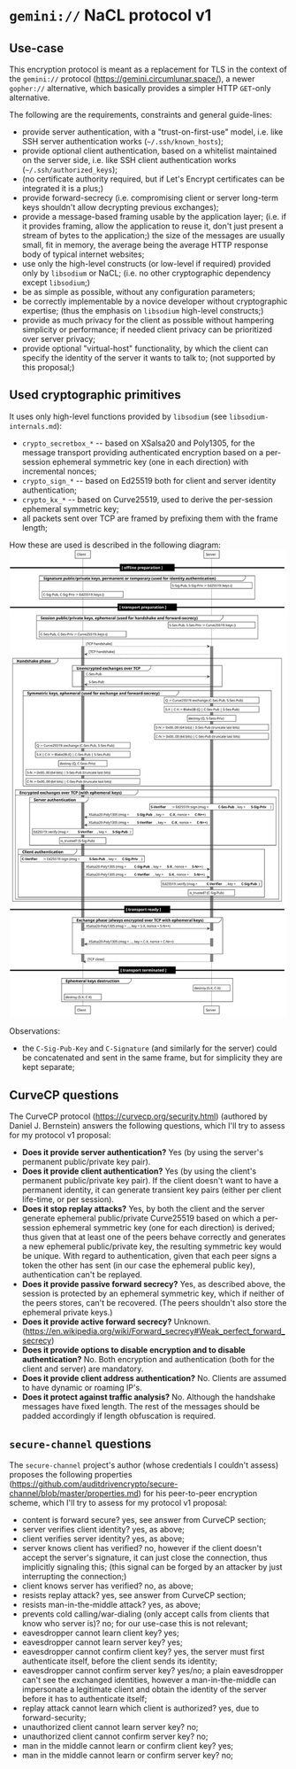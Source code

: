 
# `gemini://` NaCL protocol v1




## Use-case

This encryption protocol is meant as a replacement for TLS in the context of the `gemini://` protocol (https://gemini.circumlunar.space/), a newer `gopher://` alternative, which basically provides a simpler HTTP `GET`-only alternative.

The following are the requirements, constraints and general guide-lines:
* provide server authentication, with a "trust-on-first-use" model, i.e. like SSH server authentication works (`~/.ssh/known_hosts`);
* provide optional client authentication, based on a whitelist maintained on the server side, i.e. like SSH client authentication works (`~/.ssh/authorized_keys`);
* (no certificate authority required, but if Let's Encrypt certificates can be integrated it is a plus;)
* provide forward-secrecy  (i.e. compromising client or server long-term keys shouldn't allow decrypting previous exchanges);
* provide a message-based framing usable by the application layer;  (i.e. if it provides framing, allow the application to reuse it, don't just present a stream of bytes to the application;)  the size of the messages are usually small, fit in memory, the average being the average HTTP response body of typical internet websites;
* use only the high-level constructs (or low-level if required) provided only by `libsodium` or NaCL;  (i.e. no other cryptographic dependency except `libsodium`;)
* be as simple as possible, without any configuration parameters;
* be correctly implementable by a novice developer without cryptographic expertise;  (thus the emphasis on `libsodium` high-level constructs;)
* provide as much privacy for the client as possible without hampering simplicity or performance;  if needed client privacy can be prioritized over server privacy;
* provide optional "virtual-host" functionality, by which the client can specify the identity of the server it wants to talk to;  (not supported by this proposal;)




## Used cryptographic primitives

It uses only high-level functions provided by `libsodium` (see `libsodium-internals.md`):
* `crypto_secretbox_*` -- based on XSalsa20 and Poly1305, for the message transport providing authenticated encryption based on a per-session ephemeral symmetric key (one in each direction) with incremental nonces;
* `crypto_sign_*` -- based on Ed25519 both for client and server identity authentication;
* `crypto_kx_*` -- based on Curve25519, used to derive the per-session ephemeral symmetric key;
* all packets sent over TCP are framed by prefixing them with the frame length;

How these are used is described in the following diagram:
![protocol-v1](./diagrams/protocol-v1.svg)

Observations:
* the `C-Sig-Pub-Key` and `C-Signature` (and similarly for the server) could be concatenated and sent in the same frame, but for simplicity they are kept separate;




## CurveCP questions

The CurveCP protocol (https://curvecp.org/security.html) (authored by Daniel J. Bernstein) answers the following questions, which I'll try to assess for my protocol v1 proposal:

* **Does it provide server authentication?**  Yes (by using the server's permanent public/private key pair).
* **Does it provide client authentication?**  Yes (by using the client's permanent public/private key pair).  If the client doesn't want to have a permanent identity, it can generate transient key pairs (either per client life-time, or per session).
* **Does it stop replay attacks?**  Yes, by both the client and the server generate ephemeral public/private Curve25519 based on which a per-session ephemeral symmetric key (one for each direction) is derived;  thus given that at least one of the peers behave correctly and generates a new ephemeral public/private key, the resulting symmetric key would be unique.  With regard to authentication, given that each peer signs a token the other has sent (in our case the ephemeral public key), authentication can't be replayed.
* **Does it provide passive forward secrecy?**  Yes, as described above, the session is protected by an ephemeral symmetric key, which if neither of the peers stores, can't be recovered.  (The peers shouldn't also store the ephemeral private keys.)
* **Does it provide active forward secrecy?**  Unknown.  (https://en.wikipedia.org/wiki/Forward_secrecy#Weak_perfect_forward_secrecy)
* **Does it provide options to disable encryption and to disable authentication?**  No.  Both encryption and authentication (both for the client and server) are mandatory.
* **Does it provide client address authentication?**  No.  Clients are assumed to have dynamic or roaming IP's.
* **Does it protect against traffic analysis?**  No.  Although the handshake messages have fixed length.  The rest of the messages should be padded accordingly if length obfuscation is required.




## `secure-channel` questions

The `secure-channel` project's author (whose credentials I couldn't assess) proposes the following properties (https://github.com/auditdrivencrypto/secure-channel/blob/master/properties.md) for his peer-to-peer encryption scheme, which I'll try to assess for my protocol v1 proposal:

* content is forward secure?  yes, see answer from CurveCP section;
* server verifies client identity?  yes, as above;
* client verifies server identity?  yes, as above;
* server knows client has verified?  no, however if the client doesn't accept the server's signature, it can just close the connection, thus implicitly signaling this;  (this signal can be forged by an attacker by just interrupting the connection;)
* client knows server has verified?  no, as above;
* resists replay attack?  yes, see answer from CurveCP section;
* resists man-in-the-middle attack?  yes, as above;
* prevents cold calling/war-dialing (only accept calls from clients that know who server is)?  no;  for our use-case this is not relevant;
* eavesdropper cannot learn client key?  yes;
* eavesdropper cannot learn server key?  yes;
* eavesdropper cannot confirm client key?  yes, the server must first authenticate itself, before the client sends its identity;
* eavesdropper cannot confirm server key?  yes/no;  a plain eavesdropper can't see the exchanged identities, however a man-in-the-middle can impersonate a legitimate client and obtain the identity of the server before it has to authenticate itself;
* replay attack cannot learn which client is authorized?  yes, due to forward-security;
* unauthorized client cannot learn server key?  no;
* unauthorized client cannot confirm server key?  no;
* man in the middle cannot learn or confirm client key? yes;
* man in the middle cannot learn or confirm server key? no;

